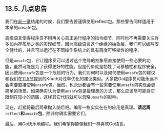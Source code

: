 ## 13.5. 几点忠告

我们在[前一章](../第12章%20反射/本章概要)结尾的时候，我们警告要谨慎使用reflect包。那些警告同样适用于本章的unsafe包。

高级语言使得程序员不用再关心真正运行程序的指令细节，同时也不再需要关注许多如内存布局之类的实现细节。因为高级语言这个绝缘的抽象层，我们可以编写安全健壮的，并且可以运行在不同操作系统上的具有高度可移植性的程序。

但是`unsafe`包，它让程序员可以透过这个绝缘的抽象层直接使用一些必要的功能，虽然可能是为了获得更好的性能。但是代价就是牺牲了可移植性和程序安全，因此使用`unsafe`包是一个危险的行为。我们对何时以及如何使用`unsafe`包的建议和我们在[11.5节](11.5.%20剖析)提到的Knuth对过早优化的建议类似。大多数Go程序员可能永远不会需要直接使用`unsafe`包。当然，也永远都会有一些需要使用`unsafe`包实现会更简单的场景。如果确实认为使用`unsafe`包是最理想的方式，那么应该尽可能将它限制在较小的范围，这样其它代码就可以忽略`unsafe`的影响。

现在，赶紧将最后两章抛入脑后吧。编写一些实实在在的应用是真理。**请远离**`reflect`**和**`unsafe`**包**，除非你确实需要它们。

最后，用Go快乐地编程。我们希望你能像我们一样喜欢Go语言。

